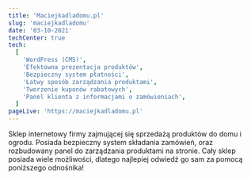 ```yaml
---
title: 'Maciejkadladomu.pl'
slug: 'maciejkadladomu'
date: '03-10-2021'
techCenter: true
tech:
  [
    'WordPress (CMS)',
    'Efektowna prezentacja produktów',
    'Bezpieczny system płatności',
    'Łatwy sposób zarządzania produktami',
    'Tworzenie kuponów rabatowych',
    'Panel klienta z informacjami o zamówieniach',
  ]
pageLive: 'https://maciejkadladomu.pl'
---
```


Sklep internetowy firmy zajmującej się sprzedażą produktów do domu i ogrodu. Posiada bezpieczny system składania zamówień, oraz rozbudowany panel do zarządzania produktami na stronie. Cały sklep posiada wiele możliwości, dlatego najlepiej odwiedź go sam za pomocą poniższego odnośnika!
